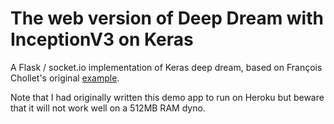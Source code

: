 # The web version of Deep Dream with InceptionV3 on Keras

A Flask / socket.io implementation of Keras deep dream, based on François Chollet's original [example](https://github.com/fchollet/keras/blob/master/examples/deep_dream.py). 

Note that I had originally written this demo app to run on Heroku but beware that it will not work well on a 512MB RAM dyno.
